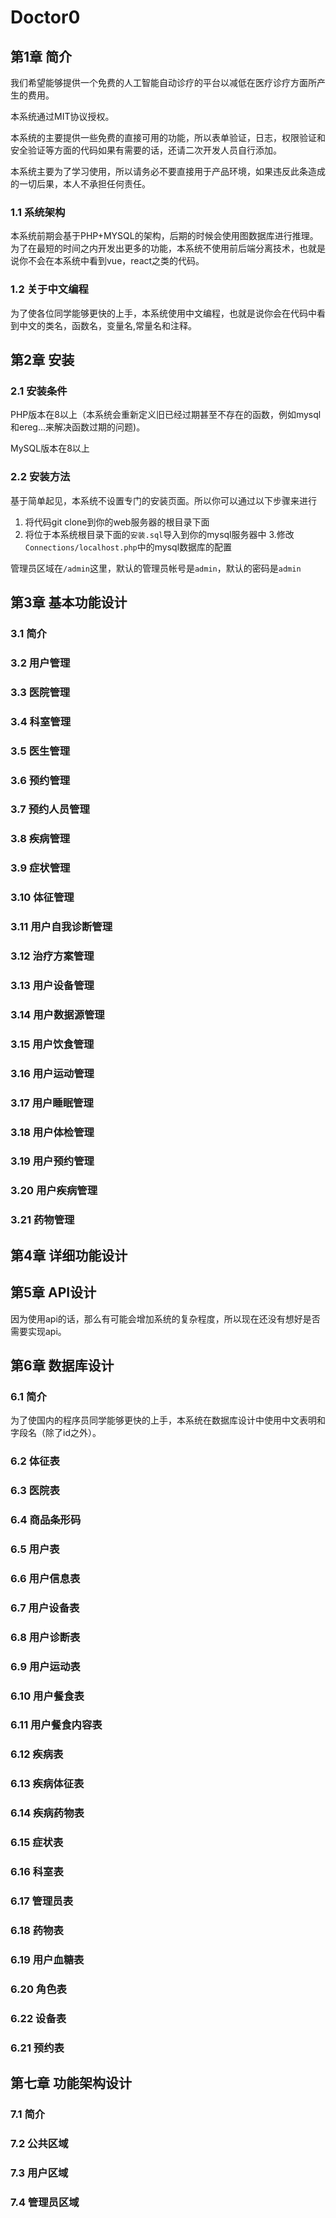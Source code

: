 # Doctor0
## 第1章 简介
我们希望能够提供一个免费的人工智能自动诊疗的平台以减低在医疗诊疗方面所产生的费用。

本系统通过MIT协议授权。

本系统的主要提供一些免费的直接可用的功能，所以表单验证，日志，权限验证和安全验证等方面的代码如果有需要的话，还请二次开发人员自行添加。

本系统主要为了学习使用，所以请务必不要直接用于产品环境，如果违反此条造成的一切后果，本人不承担任何责任。


### 1.1 系统架构
本系统前期会基于PHP+MYSQL的架构，后期的时候会使用图数据库进行推理。为了在最短的时间之内开发出更多的功能，本系统不使用前后端分离技术，也就是说你不会在本系统中看到vue，react之类的代码。

### 1.2 关于中文编程
为了使各位同学能够更快的上手，本系统使用中文编程，也就是说你会在代码中看到中文的类名，函数名，变量名,常量名和注释。

## 第2章 安装

### 2.1 安装条件

PHP版本在8以上（本系统会重新定义旧已经过期甚至不存在的函数，例如mysql和ereg...来解决函数过期的问题)。

MySQL版本在8以上

### 2.2 安装方法
基于简单起见，本系统不设置专门的安装页面。所以你可以通过以下步骤来进行

1. 将代码git clone到你的web服务器的根目录下面
2. 将位于本系统根目录下面的`安装.sql`导入到你的mysql服务器中
3.修改`Connections/localhost.php`中的mysql数据库的配置

管理员区域在`/admin`这里，默认的管理员帐号是`admin`，默认的密码是`admin`

## 第3章 基本功能设计
### 3.1 简介
### 3.2 用户管理
### 3.3 医院管理
### 3.4 科室管理
### 3.5 医生管理
### 3.6 预约管理
### 3.7 预约人员管理
### 3.8 疾病管理 
### 3.9 症状管理
### 3.10 体征管理
### 3.11 用户自我诊断管理
### 3.12 治疗方案管理
### 3.13 用户设备管理
### 3.14 用户数据源管理
### 3.15 用户饮食管理
### 3.16 用户运动管理
### 3.17 用户睡眠管理
### 3.18 用户体检管理
### 3.19 用户预约管理
### 3.20 用户疾病管理
### 3.21 药物管理


## 第4章 详细功能设计 

## 第5章 API设计 
因为使用api的话，那么有可能会增加系统的复杂程度，所以现在还没有想好是否需要实现api。

## 第6章 数据库设计
### 6.1 简介
为了使国内的程序员同学能够更快的上手，本系统在数据库设计中使用中文表明和字段名（除了id之外）。
### 6.2 体征表
### 6.3 医院表
### 6.4 商品条形码
### 6.5 用户表
### 6.6 用户信息表
### 6.7 用户设备表
### 6.8 用户诊断表
### 6.9 用户运动表
### 6.10 用户餐食表
### 6.11 用户餐食内容表
### 6.12 疾病表
### 6.13 疾病体征表
### 6.14 疾病药物表
### 6.15 症状表
### 6.16 科室表
### 6.17 管理员表
### 6.18 药物表
### 6.19 用户血糖表
### 6.20 角色表
### 6.22 设备表
### 6.21 预约表

## 第七章 功能架构设计
### 7.1 简介
### 7.2 公共区域
### 7.3 用户区域
### 7.4 管理员区域

